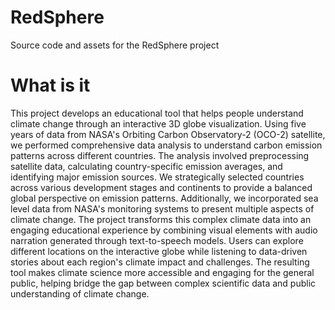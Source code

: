 # RedSphere
Source code and assets for the RedSphere project

# What is it
This project develops an educational tool that helps people understand climate change through
an interactive 3D globe visualization. Using five years of data from NASA's Orbiting Carbon
Observatory-2 (OCO-2) satellite, we performed comprehensive data analysis to understand
carbon emission patterns across different countries. The analysis involved preprocessing
satellite data, calculating country-specific emission averages, and identifying major emission
sources. We strategically selected countries across various development stages and continents
to provide a balanced global perspective on emission patterns.
Additionally, we incorporated sea level data from NASA's monitoring systems to present multiple
aspects of climate change. The project transforms this complex climate data into an engaging
educational experience by combining visual elements with audio narration generated through
text-to-speech models. Users can explore different locations on the interactive globe while
listening to data-driven stories about each region's climate impact and challenges.
The resulting tool makes climate science more accessible and engaging for the general public,
helping bridge the gap between complex scientific data and public understanding of climate
change.
